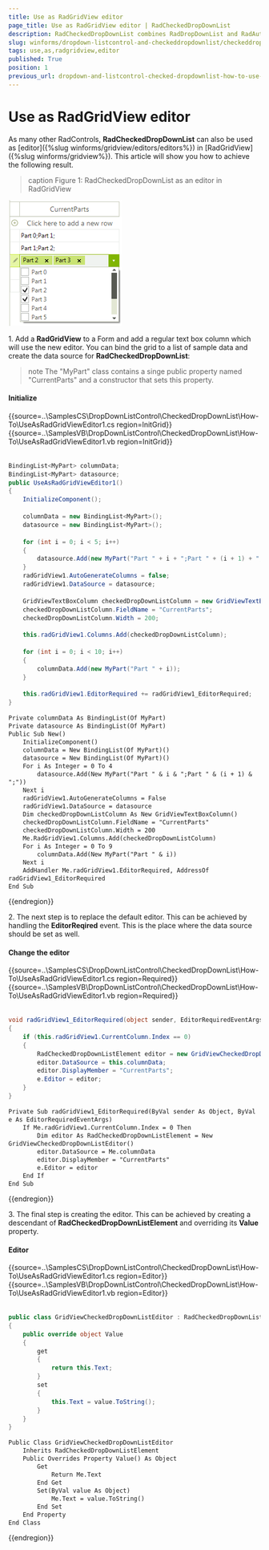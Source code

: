 ```yaml
---
title: Use as RadGridView editor
page_title: Use as RadGridView editor | RadCheckedDropDownList
description: RadCheckedDropDownList combines RadDropDownList and RadAutoCompleteBox in order to provide functionality to check items in the drop down area and tokenize them in the text area. 
slug: winforms/dropdown-listcontrol-and-checkeddropdownlist/checkeddropdownlist/how-to/use-as-radgridview-editor
tags: use,as,radgridview,editor
published: True
position: 1
previous_url: dropdown-and-listcontrol-checked-dropdownlist-how-to-use-as-radgridview-editor
---
```


# Use as RadGridView editor
 
As many other RadControls, __RadCheckedDropDownList__ can also be used as [editor]({%slug winforms/gridview/editors/editors%}) in [RadGridView]({%slug winforms/gridview%}). This article will show you how to achieve the following result.

>caption Figure 1: RadCheckedDropDownList as an editor in RadGridView 

![dropdown-and-listcontrol-checkeddropdownlist-how-to-use-as-radgridview-editor 001](images/dropdown-and-listcontrol-checkeddropdownlist-how-to-use-as-radgridview-editor001.png)

1\. Add a __RadGridView__ to a Form and add a regular text box column which will use the new editor. You can bind the grid to a list of sample data and create the data source for __RadCheckedDropDownList__:
        
>note The "MyPart" class contains a singe public property named "CurrentParts" and a constructor that sets this property.
>

#### Initialize 

{{source=..\SamplesCS\DropDownListControl\CheckedDropDownList\How-To\UseAsRadGridViewEditor1.cs region=InitGrid}} 
{{source=..\SamplesVB\DropDownListControl\CheckedDropDownList\How-To\UseAsRadGridViewEditor1.vb region=InitGrid}} 

````C#
        
BindingList<MyPart> columnData;
BindingList<MyPart> datasource;
public UseAsRadGridViewEditor1()
{
    InitializeComponent();
    
    columnData = new BindingList<MyPart>();
    datasource = new BindingList<MyPart>();
    
    for (int i = 0; i < 5; i++)
    {
        datasource.Add(new MyPart("Part " + i + ";Part " + (i + 1) + ";"));
    }
    radGridView1.AutoGenerateColumns = false;
    radGridView1.DataSource = datasource;
    
    GridViewTextBoxColumn checkedDropDownListColumn = new GridViewTextBoxColumn();
    checkedDropDownListColumn.FieldName = "CurrentParts";
    checkedDropDownListColumn.Width = 200;
    
    this.radGridView1.Columns.Add(checkedDropDownListColumn);
    
    for (int i = 0; i < 10; i++)
    {
        columnData.Add(new MyPart("Part " + i));
    }
    
    this.radGridView1.EditorRequired += radGridView1_EditorRequired;
}

````
````VB.NET
Private columnData As BindingList(Of MyPart)
Private datasource As BindingList(Of MyPart)
Public Sub New()
    InitializeComponent()
    columnData = New BindingList(Of MyPart)()
    datasource = New BindingList(Of MyPart)()
    For i As Integer = 0 To 4
        datasource.Add(New MyPart("Part " & i & ";Part " & (i + 1) & ";"))
    Next i
    radGridView1.AutoGenerateColumns = False
    radGridView1.DataSource = datasource
    Dim checkedDropDownListColumn As New GridViewTextBoxColumn()
    checkedDropDownListColumn.FieldName = "CurrentParts"
    checkedDropDownListColumn.Width = 200
    Me.RadGridView1.Columns.Add(checkedDropDownListColumn)
    For i As Integer = 0 To 9
        columnData.Add(New MyPart("Part " & i))
    Next i
    AddHandler Me.radGridView1.EditorRequired, AddressOf radGridView1_EditorRequired
End Sub

````

{{endregion}} 
 
2\. The next step is to replace the default editor. This can be achieved by handling the __EditorReqired__ event. This is the place where the data source should be set as well.  

#### Change the editor 

{{source=..\SamplesCS\DropDownListControl\CheckedDropDownList\How-To\UseAsRadGridViewEditor1.cs region=Required}} 
{{source=..\SamplesVB\DropDownListControl\CheckedDropDownList\How-To\UseAsRadGridViewEditor1.vb region=Required}} 

````C#
    
void radGridView1_EditorRequired(object sender, EditorRequiredEventArgs e)
{
    if (this.radGridView1.CurrentColumn.Index == 0)
    {
        RadCheckedDropDownListElement editor = new GridViewCheckedDropDownListEditor();
        editor.DataSource = this.columnData;
        editor.DisplayMember = "CurrentParts";
        e.Editor = editor;
    }
}

````
````VB.NET
Private Sub radGridView1_EditorRequired(ByVal sender As Object, ByVal e As EditorRequiredEventArgs)
    If Me.radGridView1.CurrentColumn.Index = 0 Then
        Dim editor As RadCheckedDropDownListElement = New GridViewCheckedDropDownListEditor()
        editor.DataSource = Me.columnData
        editor.DisplayMember = "CurrentParts"
        e.Editor = editor
    End If
End Sub

````

{{endregion}} 
 
3\. The final step is creating the editor. This can be achieved by creating a descendant of __RadCheckedDropDownListElement__ and overriding its __Value__ property.

#### Editor 

{{source=..\SamplesCS\DropDownListControl\CheckedDropDownList\How-To\UseAsRadGridViewEditor1.cs region=Editor}} 
{{source=..\SamplesVB\DropDownListControl\CheckedDropDownList\How-To\UseAsRadGridViewEditor1.vb region=Editor}} 

````C#
        
public class GridViewCheckedDropDownListEditor : RadCheckedDropDownListElement
{
    public override object Value
    {
        get
        {
            return this.Text;
        }
        set
        {
            this.Text = value.ToString();
        }
    }
}

````
````VB.NET
Public Class GridViewCheckedDropDownListEditor
    Inherits RadCheckedDropDownListElement
    Public Overrides Property Value() As Object
        Get
            Return Me.Text
        End Get
        Set(ByVal value As Object)
            Me.Text = value.ToString()
        End Set
    End Property
End Class

````

{{endregion}} 



